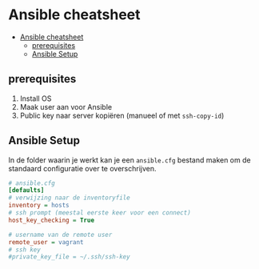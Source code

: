 # Ansible cheatsheet

- [Ansible cheatsheet](#ansible-cheatsheet)
  - [prerequisites](#prerequisites)
  - [Ansible Setup](#ansible-setup)

## prerequisites

1. Install OS
2. Maak user aan voor Ansible
3. Public key naar server kopiëren (manueel of met `ssh-copy-id`)

## Ansible Setup

In de folder waarin je werkt kan je een `ansible.cfg` bestand maken om de standaard configuratie over te overschrijven.

```ini
# ansible.cfg
[defaults]
# verwijzing naar de inventoryfile
inventory = hosts
# ssh prompt (meestal eerste keer voor een connect)
host_key_checking = True

# username van de remote user
remote_user = vagrant
# ssh key
#private_key_file = ~/.ssh/ssh-key
```

